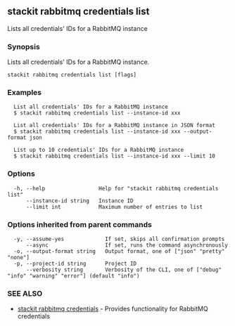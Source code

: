 ## stackit rabbitmq credentials list

Lists all credentials' IDs for a RabbitMQ instance

### Synopsis

Lists all credentials' IDs for a RabbitMQ instance.

```
stackit rabbitmq credentials list [flags]
```

### Examples

```
  List all credentials' IDs for a RabbitMQ instance
  $ stackit rabbitmq credentials list --instance-id xxx

  List all credentials' IDs for a RabbitMQ instance in JSON format
  $ stackit rabbitmq credentials list --instance-id xxx --output-format json

  List up to 10 credentials' IDs for a RabbitMQ instance
  $ stackit rabbitmq credentials list --instance-id xxx --limit 10
```

### Options

```
  -h, --help                 Help for "stackit rabbitmq credentials list"
      --instance-id string   Instance ID
      --limit int            Maximum number of entries to list
```

### Options inherited from parent commands

```
  -y, --assume-yes             If set, skips all confirmation prompts
      --async                  If set, runs the command asynchronously
  -o, --output-format string   Output format, one of ["json" "pretty" "none"]
  -p, --project-id string      Project ID
      --verbosity string       Verbosity of the CLI, one of ["debug" "info" "warning" "error"] (default "info")
```

### SEE ALSO

* [stackit rabbitmq credentials](./stackit_rabbitmq_credentials.md)	 - Provides functionality for RabbitMQ credentials

